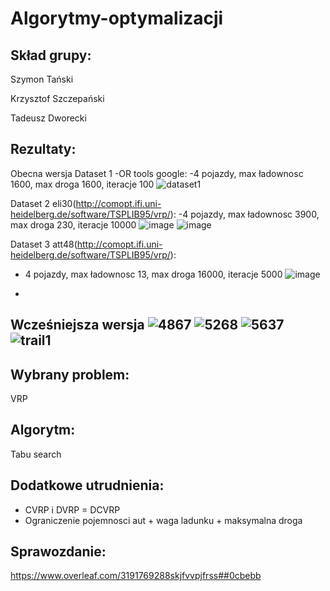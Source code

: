 # Algorytmy-optymalizacji

Skład grupy:
-
Szymon Tański 

Krzysztof Szczepański 

Tadeusz Dworecki


Rezultaty:
-
Obecna wersja
Dataset 1 -OR tools google:
-4 pojazdy, max ładownosc 1600, max droga 1600, iteracje 100
![dataset1](https://github.com/KrzysztofSZCZ/Algorytmy-optymalizacji/assets/108231030/590fae5a-d930-4737-9852-0f19ffcfd57e)

Dataset 2 eli30(http://comopt.ifi.uni-heidelberg.de/software/TSPLIB95/vrp/): 
-4 pojazdy, max ładownosc 3900, max droga 230, iteracje 10000
![image](https://github.com/KrzysztofSZCZ/Algorytmy-optymalizacji/assets/108231030/2c730049-d3f0-4a4f-8ebd-c3bba018dda2)
![image](https://github.com/KrzysztofSZCZ/Algorytmy-optymalizacji/assets/108231030/b76c353c-9d06-4e2b-b9c3-841083aa5e2d)



Dataset 3 att48(http://comopt.ifi.uni-heidelberg.de/software/TSPLIB95/vrp/):
- 4 pojazdy, max ładownosc 13, max droga 16000, iteracje 5000
![image](https://github.com/KrzysztofSZCZ/Algorytmy-optymalizacji/assets/108231030/3283cc84-68f6-44e3-b867-e3162a24790e)


-
Wcześniejsza wersja
![4867](https://github.com/KrzysztofSZCZ/Algorytmy-optymalizacji/assets/108231030/d5558082-b78e-4631-8686-bfede36e2e2d)
![5268](https://github.com/KrzysztofSZCZ/Algorytmy-optymalizacji/assets/108231030/3ac98e2e-5f89-4bbc-bb4c-c83d6279dd49)
![5637](https://github.com/KrzysztofSZCZ/Algorytmy-optymalizacji/assets/108231030/20038d38-c079-4227-a532-f76b18398d93)
![trail1](https://github.com/KrzysztofSZCZ/Algorytmy-optymalizacji/assets/108231030/a2846ed8-4e90-4909-a58e-7cf5b8b4fbb6)
-
Wybrany problem: 
-
VRP 

Algorytm:
-
Tabu search

Dodatkowe utrudnienia:
-
- CVRP i DVRP = DCVRP
- Ograniczenie pojemnosci aut + waga ladunku + maksymalna droga

Sprawozdanie:
-
https://www.overleaf.com/3191769288skjfvvpjfrss##0cbebb
